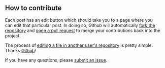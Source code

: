## How to contribute

Each post has an edit button which should take you to a page where you can edit that particular post. In doing so, Github will automatically [fork the repository][fork] and [open a pull request][pull] to merge your contributions back into the project.

The process of [editing a file in another user's repository][edit] is pretty simple. Thanks [Github][github]!

If you have any questions, please [submit an issue][issue].

[fork]:         https://help.github.com/articles/fork-a-repo
[edit]:         https://help.github.com/articles/editing-files-in-another-user-s-repository/
[pull]:         https://help.github.com/articles/creating-a-pull-request
[issue]:        https://github.com/keegoid/keegoid.github.io/issues/new
[github]:       https://github.com/about
